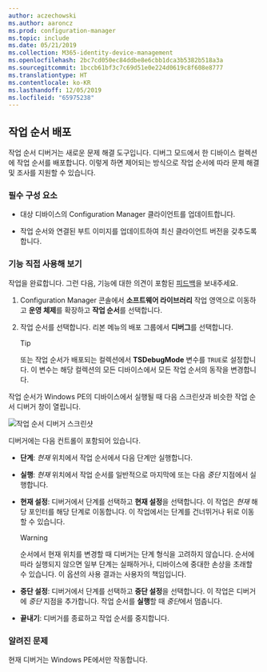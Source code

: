 ```yaml
---
author: aczechowski
ms.author: aaroncz
ms.prod: configuration-manager
ms.topic: include
ms.date: 05/21/2019
ms.collection: M365-identity-device-management
ms.openlocfilehash: 2bc7cd050ec84ddbe8e6cbb1dca3b5382b518a3a
ms.sourcegitcommit: 1bccb61bf3c7c69d51e0e224d0619c8f608e8777
ms.translationtype: HT
ms.contentlocale: ko-KR
ms.lasthandoff: 12/05/2019
ms.locfileid: "65975238"
---
```

## <a name="bkmk_tsdebug"></a> 작업 순서 배포

<!--3612274-->

작업 순서 디버거는 새로운 문제 해결 도구입니다. 디버그 모드에서 한 디바이스 컬렉션에 작업 순서를 배포합니다. 이렇게 하면 제어되는 방식으로 작업 순서에 따라 문제 해결 및 조사를 지원할 수 있습니다.

### <a name="prerequisites"></a>필수 구성 요소

- 대상 디바이스의 Configuration Manager 클라이언트를 업데이트합니다.

- 작업 순서와 연결된 부트 이미지를 업데이트하여 최신 클라이언트 버전을 갖추도록 합니다.

### <a name="try-it-out"></a>기능 직접 사용해 보기

작업을 완료합니다. 그런 다음, 기능에 대한 의견이 포함된 [피드백](/sccm/core/understand/find-help#product-feedback)을 보내주세요.

1. Configuration Manager 콘솔에서 **소프트웨어 라이브러리** 작업 영역으로 이동하고 **운영 체제**를 확장하고 **작업 순서**를 선택합니다.
1. 작업 순서를 선택합니다. 리본 메뉴의 배포 그룹에서 **디버그**를 선택합니다.

    > [!Tip]  
    > 또는 작업 순서가 배포되는 컬렉션에서 **TSDebugMode** 변수를 `TRUE`로 설정합니다. 이 변수는 해당 컬렉션의 모든 디바이스에서 모든 작업 순서의 동작을 변경합니다.  

작업 순서가 Windows PE의 디바이스에서 실행될 때 다음 스크린샷과 비슷한 작업 순서 디버거 창이 열립니다.

![작업 순서 디버거 스크린샷](../../media/3612274-tsdebug.png)

디버거에는 다음 컨트롤이 포함되어 있습니다.

- **단계**: *현재* 위치에서 작업 순서에서 다음 단계만 실행합니다.  

- **실행**: *현재* 위치에서 작업 순서를 일반적으로 마지막에 또는 다음 *중단* 지점에서 실행합니다.  

- **현재 설정**: 디버거에서 단계를 선택하고 **현재 설정**을 선택합니다. 이 작업은 *현재* 해당 포인터를 해당 단계로 이동합니다. 이 작업에서는 단계를 건너뛰거나 뒤로 이동할 수 있습니다.  

    > [!Warning]  
    > 순서에서 현재 위치를 변경할 때 디버거는 단계 형식을 고려하지 않습니다. 순서에 따라 실행되지 않으면 일부 단계는 실패하거나, 디바이스에 중대한 손상을 초래할 수 있습니다. 이 옵션의 사용 결과는 사용자의 책임입니다.  

- **중단 설정**: 디버거에서 단계를 선택하고 **중단 설정**을 선택합니다. 이 작업은 디버거에 *중단* 지점을 추가합니다. 작업 순서를 **실행**할 때 *중단*에서 멈춥니다.  

- **끝내기**: 디버거를 종료하고 작업 순서를 중지합니다.  

### <a name="known-issues"></a>알려진 문제

현재 디버거는 Windows PE에서만 작동합니다.
